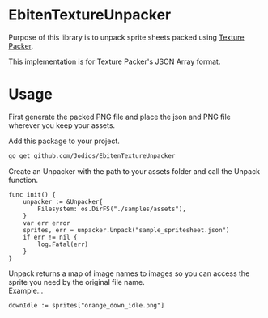 # EbitenTextureUnpacker

Purpose of this library is to unpack sprite sheets packed using 
[Texture Packer](https://www.codeandweb.com/texturepacker).  
  
This implementation is for Texture Packer's JSON Array format. 

# Usage

First generate the packed PNG file and place the json and PNG file wherever you keep your assets. 

Add this package to your project.

```bash
go get github.com/Jodios/EbitenTextureUnpacker
```

Create an Unpacker with the path to your assets folder and 
call the Unpack function.
```golang
func init() {
	unpacker := &Unpacker{
		Filesystem: os.DirFS("./samples/assets"),
	}
	var err error
	sprites, err = unpacker.Unpack("sample_spritesheet.json")
	if err != nil {
		log.Fatal(err)
	}
}
```
Unpack returns a map of image names to images so you can access the sprite you need by the original file name.   
Example...
```golang
downIdle := sprites["orange_down_idle.png"]
```